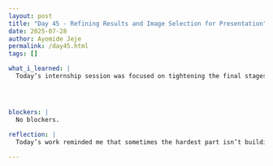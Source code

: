 ```yaml
---
layout: post
title: "Day 45 - Refining Results and Image Selection for Presentation"
date: 2025-07-28
author: Ayomide Jeje
permalink: /day45.html
tags: []

what_i_learned: |
  Today’s internship session was focused on tightening the final stages of our ECG project. I dedicated a significant portion of the day to updating the Results section of our work, making sure that all key performance metrics — including accuracy, precision, recall, and confusion matrices — were properly formatted and clearly reflected the model performance across the different modalities (1D CNN, 2D CNN, and hybrid fusion approaches). I made sure to adjust any outdated figures and correct previous inconsistencies so that our results now accurately represent the models we trained and validated. A major focus was also on selecting the right images for our presentation and report. This meant going through the folders of visual outputs — including spectrograms, Grad-CAM maps, and confusion matrices — and carefully curating the ones that best illustrated our findings. I prioritized clarity, uniqueness, and relevance to the core claims we’re making. The goal was to ensure that each image adds visual strength and supports the narrative we’re presenting, especially for explaining model interpretability and class performance. Overall, today was about preparing our project to be publication- and presentation-ready — refining the results and visuals so they clearly reflect the value and depth of our work. The process involved both technical updates and thoughtful curation, and it helped bring us closer to the final version of our report.




blockers: |
  No blockers.

reflection: |
  Today’s work reminded me that sometimes the hardest part isn’t building the models — it’s communicating what we’ve built clearly. I spent most of the day diving into the Results section of our project. It felt like cleaning up after a long experiment — making sure every metric we reported actually reflected the most recent version of our models. I updated the accuracy scores, double-checked the confusion matrices, and made sure the layout was clean and easy to follow. It was tedious, but necessary — I realized that this is what turns a good project into a presentable one. One of the more surprisingly challenging parts was choosing the right images. We had so many — spectrograms, CAM heatmaps, denoising outputs — and I had to go through them one by one, deciding which ones told the best story. It wasn’t just about picking the clearest images — it was about picking the right ones to communicate key ideas visually. I found myself asking: If someone knew nothing about this project, would this image help them understand? In a way, today was about stepping back and looking at the bigger picture. It wasn’t about code or models — it was about narrative. I’m learning that in research, clarity is just as important as complexity. You can have the best model in the world, but if no one understands what you did or why it matters, it’s as if it never existed.
  
---
```

